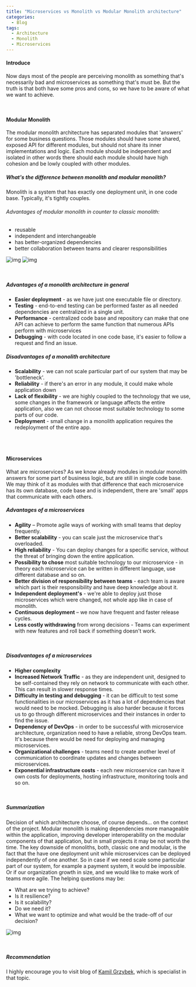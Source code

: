 ```yaml
---
title: "Microservices vs Monolith vs Modular Monolith architecture"
categories:
  - Blog
tags:
  - Architecture
  - Monolith
  - Microservices
---
```


#### Introduce

Now days most of the people are perceiving monolith as something that's necessarily bad and microservices as something that's must be.
But the truth is that both have some pros and cons, so we have to be aware of what we want to achieve.


<br>

#### Modular Monolith

The modular monolith architecture has separated modules that 'answers' for some business questions. 
Those modules should have some shared, exposed API for different modules, but should not share its inner implementations and logic. 
Each module should be independent and isolated in other words there should each module should have high cohesion and be lowly coupled with other modules.


##### What's the difference between monolith and modular monolith?

Monolith is a system that has exactly one deployment unit, in one code base.
Typically, it's tightly couples. 

###### Advantages of modular monolith in counter to classic monolith:

* reusable 
* independent and interchangeable 
* has better-organized dependencies
* better collaboration between teams and clearer responsibilities

![img]({{site.url}}/assets/blog_images/2022-08-31-microservices-vs-monolith/modular-monolith.png)
![img]({{site.url}}/assets/blog_images/2022-08-31-microservices-vs-monolith/monolith.png)

<br>

##### Advantages of a monolith architecture in general

* **Easier deployment** - as we have just one executable file or directory.
* **Testing** - end-to-end testing can be performed faster as all needed dependencies are centralized in a single unit.
* **Performance** - centralized code base and repository can make that one API can achieve to perform the same function that numerous APIs perform with microservices
* **Debugging** - with code located in one code base, it's easier to follow a request and find an issue.

##### Disadvantages of a monolith architecture

* **Scalability** - we can not scale particular part of our system that may be 'bottleneck'. 
* **Reliability** - if there's an error in any module, it could make whole application down
* **Lack of flexibility** - we are highly coupled to the technology that we use, some changes in the framework or language affects the entire application, also we can not choose most suitable technology to some parts of our code.
* **Deployment** - small change in a monolith application requires the redeployment of the entire app.

<br>
<br>

#### Microservices

What are microservices? 
As we know already modules in modular monolith answers for some part of business logic, but are still in single code base.
We may think of it as modules with that difference that each microservice has its own database, code base and is independent,
there are 'small' apps that communicate with each others. 

##### Advantages of a microservices

* **Agility** – Promote agile ways of working with small teams that deploy frequently.
* **Better scalability** - you can scale just the microservice that's overloaded.
* **High reliability** - You can deploy changes for a specific service, without the threat of bringing down the entire application.
* **Possibility to chose** most suitable technology to our microservice - in theory each microservice can be written in different language, use different database and so on.
* **Better division of responsibility between teams** - each team is aware which part is their responsibility and have deep knowledge about it.
* **Independent deployment's** - we're  able to deploy just those microservices which were changed, not whole app like in case of monolith. 
* **Continuous deployment** – we now have frequent and faster release cycles.
* **Less costly withdrawing** from wrong decisions - Teams can experiment with new features and roll back if something doesn't work.

<br>

##### Disadvantages of a microservices

* **Higher complexity** 
* **Increased Network Traffic** - as they are independent unit, designed to be self-contained they rely on network to communicate with each other. This can result in slower response times.
* **Difficulty in testing and debugging** - it can be difficult to test some functionalities in our microservices as it has a lot of dependencies that would need to be mocked. Debugging is also harder because it forces us to go through different microservices and their instances in order to find the issue.
* **Dependency of DevOps** - in order to be successful with microservice architecture, organization need to have a reliable, strong DevOps team. It's because there would be need for deploying and managing microservices.
* **Organizational challenges** - teams need to create another level of communication to coordinate updates and changes between microservices.
* **Exponential infrastructure costs** - each new microservice can have it own costs for deployments, hosting infrastructure, monitoring tools and so on.


<br>


##### Summarization

Decision of which architecture choose, of course depends... on the context of the project. Modular monolith is making dependencies more manageable within the application, improving developer interoperability on the modular components of that application, but in small projects it may be not worth the time.
The key downside of monoliths, both, classic one and modular, is the fact that the have one deployment unit while microservices can be deployed independently of one another.
So in case if we need scale some particular part of our system, for example a payment system, it would be impossible. Or if our organization growth in size, and we would like to make work of teams more agile. 
The helping questions may be:
* What are we trying to achieve? 
* Is it resilience? 
* Is it scalability? 
* Do we need it?
* What we want to optimize and what would be the trade-off of our decision? 

![img ]({{site.url}}/assets/blog_images/2022-08-31-microservices-vs-monolith/microservices.png)


<br>

##### Recommendation

I highly encourage you to visit blog of [Kamil Grzybek](https://www.kamilgrzybek.com/), which is specialist in that topic.

